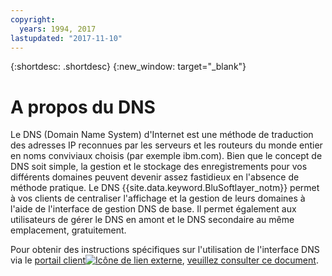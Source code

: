 ```yaml
---
copyright:
  years: 1994, 2017
lastupdated: "2017-11-10"
---
```


{:shortdesc: .shortdesc}
{:new_window: target="_blank"}

# A propos du DNS

Le DNS (Domain Name System) d'Internet est une méthode de traduction des adresses IP reconnues par les serveurs et les routeurs du monde entier en noms conviviaux choisis (par exemple ibm.com). Bien que le concept de DNS soit simple, la gestion et le stockage des enregistrements pour vos différents domaines peuvent devenir assez fastidieux en l'absence de méthode pratique. Le DNS {{site.data.keyword.BluSoftlayer_notm}} permet à vos clients de centraliser l'affichage et la gestion de leurs domaines à l'aide de l'interface de gestion DNS de base. Il permet également aux utilisateurs de gérer le DNS en amont et le DNS secondaire au même emplacement, gratuitement.

Pour obtenir des instructions spécifiques sur l'utilisation de l'interface DNS via le [portail client![Icône de lien externe](../../icons/launch-glyph.svg "Icône de lien externe")](https://control.softlayer.com/), [veuillez consulter ce document](https://github.ibm.com/Bluemix-Docs/dns/blob/staging/using-the-dns-interface.md).
